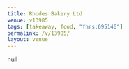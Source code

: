 ```yaml
---
title: Rhodes Bakery Ltd
venue: v13985
tags: [takeaway, food, "fhrs:695146"]
permalink: /v/13985/
layout: venue
---
```

null